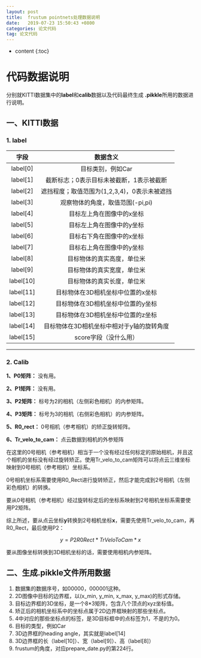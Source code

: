 ```yaml
---
layout: post
title:  frustum pointnets处理数据说明
date:   2019-07-23 15:50:43 +0800
categories: 论文代码
tag: 论文代码
---
```


* content
{:toc}

# 代码数据说明

分别就KITTI数据集中的**label**和**calib**数据以及代码最终生成 **.pikkle**所用的数据进行说明。

## 一、KITTI数据

### 1. label

字段|数据含义
:-:|:-:
label[0]|目标类别，例如Car
label[1]|截断标志；0表示目标未被截断，1表示被截断
label[2]|遮挡程度；取值范围为(1,2,3,4)，0表示未被遮挡
label[3]|观察物体的角度，取值范围(-pi,pi)
label[4]|目标左上角在图像中的x坐标
label[5]|目标左上角在图像中的y坐标
label[6]|目标右下角在图像中的x坐标
label[7]|目标右上角在图像中的y坐标
label[8]|目标物体的真实高度，单位米
label[9]|目标物体的真实宽度，单位米
label[10]|目标物体的真实长度，单位米
label[11]|目标物体在3D相机坐标中位置的x坐标
label[12]|目标物体在3D相机坐标中位置的y坐标
label[13]|目标物体在3D相机坐标中位置的z坐标
label[14]|目标物体在3D相机坐标中相对于y轴的旋转角度
label[15]|score字段（没什么用）

----

### 2. Calib

**1、P0矩阵：** 没有用。

**2、P1矩阵：** 没有用。

**3、P2矩阵：** 标号为2的相机（左侧彩色相机）的内参矩阵。

**4、P3矩阵：** 标号为3的相机（右侧彩色相机）的内参矩阵。

**5、R0_rect：** 0号相机（参考相机）的矫正旋转矩阵。

**6、Tr_velo_to_cam：** 点云数据到相机的外参矩阵

在这里的0号相机（参考相机）相当于一个没有经过任何标定的原始相机，并且这个相机的坐标没有经过旋转矫正。使用Tr_velo_to_cam矩阵可以将点云三维坐标映射到0号相机（参考相机）坐标系。

0号相机坐标系需要使用R0_Rect进行旋转矫正，然后才能完成到2号相机（左侧彩色相机）的转换。

要从0号相机（参考相机）经过旋转标定后的坐标系映射到2号相机坐标系需要使用P2矩阵。

综上所述，要从点云坐标**y**转换到2号相机坐标**x**，需要先使用Tr_velo_to_cam，再R0_Rect，最后使用P2：

$$y=P2R0Rect*TrVeloToCam*x$$

要从图像坐标转换到3D相机坐标的话，需要使用相机内参矩阵。

## 二、生成.pikkle文件所用数据

1. 数据集的数据序号，如00000，000001这种。
2. 2D图像中目标的边界框，以(x_min, y_min, x_max, y_max)的形式存储。
3. 目标边界框的3D坐标，是一个8*3矩阵，包含八个顶点的xyz坐标值。
4. 矫正后的相机坐标系中的坐标点属于2D边界框映射的那些坐标点。
5. 4中对应的那些坐标点的标签，是3D目标框中的点标签为1，不是的为0。
6. 目标的类型，例如Car
7. 3D边界框的heading angle，其实就是label[14]
8. 3D边界框的长（label[10]）、宽（label[9]）、高（label[8]）
9. frustum的角度，对应prepare_date.py的第224行。
